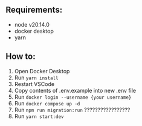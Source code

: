 ## Requirements:
- node v20.14.0
- docker desktop
- yarn

## How to:
1. Open Docker Desktop
2. Run `yarn install`
3. Restart VSCode
4. Copy contents of .env.example into new .env file
5. Run `docker login --username {your username}`
6. Run `docker compose up -d`
7. Run `npm run migration:run` ?????????????????
8. Run `yarn start:dev`
